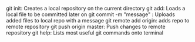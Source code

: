 git init: Creates a local repository on the current directory
git add: Loads a local file to be committed later on
git commit -m "message" : Uploads added files to local repo with a message
git remote add origin: adds repo to remote repository
git push origin master: Push changes to remote repository
git help: Lists most useful git commands onto terminal
